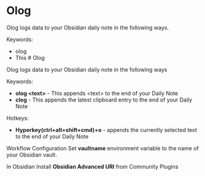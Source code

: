 # Olog

Olog logs data to your Obsidian daily note in the following ways.

Keywords:
- olog <text> 
 - This # Olog

Olog logs data to your Obsidian daily note in the following ways

Keywords:
- **olog \<text\>** - This appends \<text\> to the end of your Daily Note
- **clog** - This appends the latest clipboard entry to the end of your Daily Note

Hotkeys:
- **Hyperkey(ctrl+alt+shift+cmd)+o** - appends the currently selected text to the end of your Daily Note

Workflow Configuration
Set **vaultname** environment variable to the name of your Obsidian vault.

In Obsidian
Install **Obsidian Advanced URI** from Community Plugins
